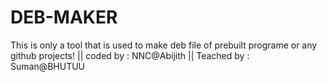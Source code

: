 # DEB-MAKER
This is only a tool that is used to make deb file of prebuilt programe or any github projects! || coded by : NNC@Abijith || Teached by : Suman@BHUTUU
